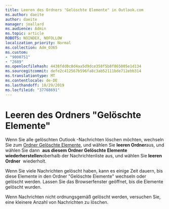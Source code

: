 ```yaml
---
title: Leeren des Ordners "Gelöschte Elemente" in Outlook.com
ms.author: daeite
author: daeite
manager: joallard
ms.audience: Admin
ms.topic: article
ROBOTS: NOINDEX, NOFOLLOW
localization_priority: Normal
ms.collection: Adm_O365
ms.custom:
- "9000751"
- "2689"
ms.openlocfilehash: 4438fdd0c0d4aa5d9dce358f5b8f865005e1d134
ms.sourcegitcommit: defe2c412567b596fa8c3ab52111bde712ebb314
ms.translationtype: MT
ms.contentlocale: de-DE
ms.lasthandoff: 10/29/2019
ms.locfileid: "37768691"
---
```

# <a name="empty-the-deleted-items-folder"></a>Leeren des Ordners "Gelöschte Elemente"

Wenn Sie alle gelöschten Outlook -Nachrichten löschen möchten, wechseln Sie zum [Ordner Gelöschte Elemente](https://outlook.live.com/mail/deleteditems), und wählen Sie **leeren Ordner**aus, und wählen Sie dann  **aus diesem Ordner Gelöschte Elemente wiederherstellen**oberhalb der Nachrichtenliste aus, und wählen Sie **leeren Ordner**  wiederholt.

Wenn Sie viele Nachrichten gelöscht haben, kann es einige Zeit dauern, bis diese Elemente in den Ordner "Gelöschte Elemente" wechseln oder gelöscht werden. Lassen Sie das Browserfenster geöffnet, bis die Elemente gelöscht wurden.

Wenn Nachrichten nicht ordnungsgemäß gelöscht werden, versuchen Sie, eine kleinere Anzahl von Nachrichten zu löschen.
